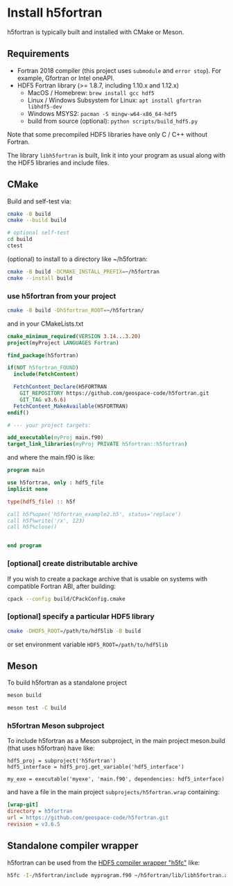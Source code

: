 # Install h5fortran

h5fortran is typically built and installed with CMake or Meson.

## Requirements

* Fortran 2018 compiler (this project uses `submodule` and `error stop`). For example, Gfortran or Intel oneAPI.
* HDF5 Fortran library (>= 1.8.7, including 1.10.x and 1.12.x)
  * MacOS / Homebrew: `brew install gcc hdf5`
  * Linux / Windows Subsystem for Linux: `apt install gfortran libhdf5-dev`
  * Windows MSYS2: `pacman -S mingw-w64-x86_64-hdf5`
  * build from source (optional): `python scripts/build_hdf5.py`

Note that some precompiled HDF5 libraries have only C / C++ without Fortran.

The library `libh5fortran` is built, link it into your program as usual along with the HDF5 libraries and include files.

## CMake

Build and self-test via:

```sh
cmake -B build
cmake --build build

# optional self-test
cd build
ctest
```

(optional) to install to a directory like ~/h5fortran:

```sh
cmake -B build -DCMAKE_INSTALL_PREFIX=~/h5fortran
cmake --install build
```

### use h5fortran from your project

```sh
cmake -B build -Dh5fortran_ROOT=~/h5fortran/
```

and in your CMakeLists.txt

```cmake
cmake_minimum_required(VERSION 3.14...3.20)
project(myProject LANGUAGES Fortran)

find_package(h5fortran)

if(NOT h5fortran_FOUND)
  include(FetchContent)

  FetchContent_Declare(H5FORTRAN
    GIT_REPOSITORY https://github.com/geospace-code/h5fortran.git
    GIT_TAG v3.6.6)
  FetchContent_MakeAvailable(H5FORTRAN)
endif()

# --- your project targets:

add_executable(myProj main.f90)
target_link_libraries(myProj PRIVATE h5fortran::h5fortran)
```

and where the main.f90 is like:

```fortran
program main

use h5fortran, only : hdf5_file
implicit none

type(hdf5_file) :: h5f

call h5f%open('h5fortran_example2.h5', status='replace')
call h5f%write('/x', 123)
call h5f%close()


end program
```

### [optional] create distributable archive

If you wish to create a package archive that is usable on systems with compatible Fortran ABI, after building:

```sh
cpack --config build/CPackConfig.cmake
```

### [optional] specify a particular HDF5 library

```sh
cmake -DHDF5_ROOT=/path/to/hdf5lib -B build
```

or set environment variable `HDF5_ROOT=/path/to/hdf5lib`

## Meson

To build h5fortran as a standalone project

```sh
meson build

meson test -C build
```

### h5fortran Meson subproject

To include h5fortran as a Meson subproject, in the main project meson.build (that uses h5fortran) have like:

```meson
hdf5_proj = subproject('h5fortran')
hdf5_interface = hdf5_proj.get_variable('hdf5_interface')

my_exe = executable('myexe', 'main.f90', dependencies: hdf5_interface)
```

and have a file in the main project `subprojects/h5fortran.wrap` containing:

```ini
[wrap-git]
directory = h5fortran
url = https://github.com/geospace-code/h5fortran.git
revision = v3.6.5
```

## Standalone compiler wrapper

h5fortran can be used from the
[HDF5 compiler wrapper "h5fc"](https://support.hdfgroup.org/HDF5/Tutor/compile.html) like:

```sh
h5fc -I~/h5fortran/include myprogram.f90 ~/h5fortran/lib/libh5fortran.a
```
